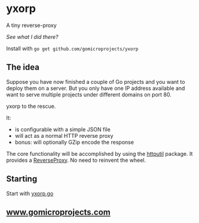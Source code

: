 yxorp
=====

A tiny reverse-proxy

*See what I did there?*

Install with `go get github.com/gomicroprojects/yxorp`

## The idea

Suppose you have now finished a couple of Go projects and you want to deploy them on a server. But you only have one IP address available and want to serve multiple projects under different domains on port 80.

yxorp to the rescue.

It:

* is configurable with a simple JSON file
* will act as a normal HTTP reverse proxy
* bonus: will optionally GZip encode the response

The core functionality will be accomplished by using the [httputil](http://golang.org/pkg/net/http/httputil/) package. It provides a [ReverseProxy](http://golang.org/pkg/net/http/httputil/#ReverseProxy). No need to reinvent the wheel.

## Starting

Start with [yxorp.go](yxorp.go)

## www.gomicroprojects.com
